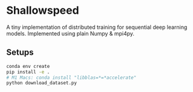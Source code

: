 # Shallowspeed

A tiny implementation of distributed training for sequential deep learning models.
Implemented using plain Numpy & mpi4py.


## Setups
```bash
conda env create
pip install -e .
# M1 Macs: conda install "libblas=*=*accelerate"
python download_dataset.py
```